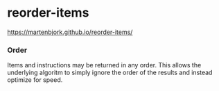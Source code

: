 # reorder-items

https://martenbjork.github.io/reorder-items/

### Order

Items and instructions may be returned in any order. This allows the underlying algoritm to simply ignore the order of the results and instead optimize for speed.
